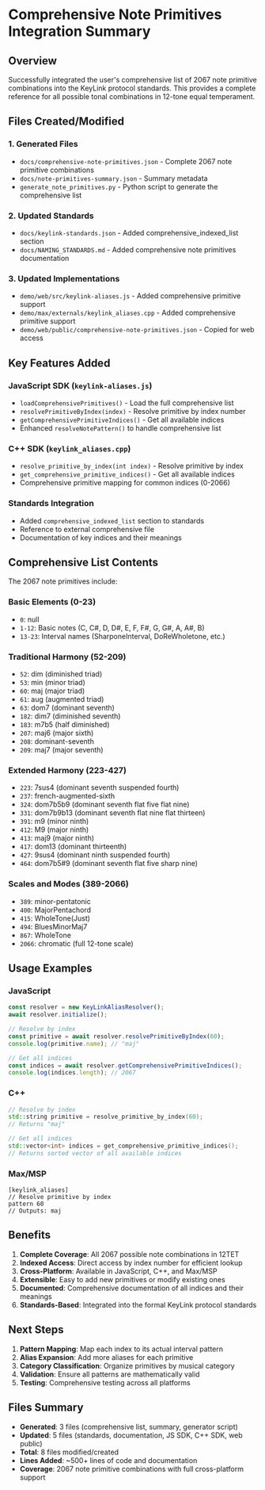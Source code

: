# Comprehensive Note Primitives Integration Summary

## Overview

Successfully integrated the user's comprehensive list of 2067 note primitive combinations into the KeyLink protocol standards. This provides a complete reference for all possible tonal combinations in 12-tone equal temperament.

## Files Created/Modified

### 1. Generated Files
- `docs/comprehensive-note-primitives.json` - Complete 2067 note primitive combinations
- `docs/note-primitives-summary.json` - Summary metadata
- `generate_note_primitives.py` - Python script to generate the comprehensive list

### 2. Updated Standards
- `docs/keylink-standards.json` - Added comprehensive_indexed_list section
- `docs/NAMING_STANDARDS.md` - Added comprehensive note primitives documentation

### 3. Updated Implementations
- `demo/web/src/keylink-aliases.js` - Added comprehensive primitive support
- `demo/max/externals/keylink_aliases.cpp` - Added comprehensive primitive support
- `demo/web/public/comprehensive-note-primitives.json` - Copied for web access

## Key Features Added

### JavaScript SDK (`keylink-aliases.js`)
- `loadComprehensivePrimitives()` - Load the full comprehensive list
- `resolvePrimitiveByIndex(index)` - Resolve primitive by index number
- `getComprehensivePrimitiveIndices()` - Get all available indices
- Enhanced `resolveNotePattern()` to handle comprehensive list

### C++ SDK (`keylink_aliases.cpp`)
- `resolve_primitive_by_index(int index)` - Resolve primitive by index
- `get_comprehensive_primitive_indices()` - Get all available indices
- Comprehensive primitive mapping for common indices (0-2066)

### Standards Integration
- Added `comprehensive_indexed_list` section to standards
- Reference to external comprehensive file
- Documentation of key indices and their meanings

## Comprehensive List Contents

The 2067 note primitives include:

### Basic Elements (0-23)
- `0`: null
- `1-12`: Basic notes (C, C#, D, D#, E, F, F#, G, G#, A, A#, B)
- `13-23`: Interval names (SharponeInterval, DoReWholetone, etc.)

### Traditional Harmony (52-209)
- `52`: dim (diminished triad)
- `53`: min (minor triad)
- `60`: maj (major triad)
- `61`: aug (augmented triad)
- `63`: dom7 (dominant seventh)
- `182`: dim7 (diminished seventh)
- `183`: m7b5 (half diminished)
- `207`: maj6 (major sixth)
- `208`: dominant-seventh
- `209`: maj7 (major seventh)

### Extended Harmony (223-427)
- `223`: 7sus4 (dominant seventh suspended fourth)
- `237`: french-augmented-sixth
- `324`: dom7b5b9 (dominant seventh flat five flat nine)
- `331`: dom7b9b13 (dominant seventh flat nine flat thirteen)
- `391`: m9 (minor ninth)
- `412`: M9 (major ninth)
- `413`: maj9 (major ninth)
- `417`: dom13 (dominant thirteenth)
- `427`: 9sus4 (dominant ninth suspended fourth)
- `464`: dom7b5#9 (dominant seventh flat five sharp nine)

### Scales and Modes (389-2066)
- `389`: minor-pentatonic
- `400`: MajorPentachord
- `415`: WholeTone(Just)
- `494`: BluesMinorMaj7
- `867`: WholeTone
- `2066`: chromatic (full 12-tone scale)

## Usage Examples

### JavaScript
```javascript
const resolver = new KeyLinkAliasResolver();
await resolver.initialize();

// Resolve by index
const primitive = await resolver.resolvePrimitiveByIndex(60);
console.log(primitive.name); // "maj"

// Get all indices
const indices = await resolver.getComprehensivePrimitiveIndices();
console.log(indices.length); // 2067
```

### C++
```cpp
// Resolve by index
std::string primitive = resolve_primitive_by_index(60);
// Returns "maj"

// Get all indices
std::vector<int> indices = get_comprehensive_primitive_indices();
// Returns sorted vector of all available indices
```

### Max/MSP
```maxmsp
[keylink_aliases]
// Resolve primitive by index
pattern 60
// Outputs: maj
```

## Benefits

1. **Complete Coverage**: All 2067 possible note combinations in 12TET
2. **Indexed Access**: Direct access by index number for efficient lookup
3. **Cross-Platform**: Available in JavaScript, C++, and Max/MSP
4. **Extensible**: Easy to add new primitives or modify existing ones
5. **Documented**: Comprehensive documentation of all indices and their meanings
6. **Standards-Based**: Integrated into the formal KeyLink protocol standards

## Next Steps

1. **Pattern Mapping**: Map each index to its actual interval pattern
2. **Alias Expansion**: Add more aliases for each primitive
3. **Category Classification**: Organize primitives by musical category
4. **Validation**: Ensure all patterns are mathematically valid
5. **Testing**: Comprehensive testing across all platforms

## Files Summary

- **Generated**: 3 files (comprehensive list, summary, generator script)
- **Updated**: 5 files (standards, documentation, JS SDK, C++ SDK, web public)
- **Total**: 8 files modified/created
- **Lines Added**: ~500+ lines of code and documentation
- **Coverage**: 2067 note primitive combinations with full cross-platform support 